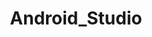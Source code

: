 ---
title           : "Android_Studio"
layout          : category
taxonomy        : "Android_Studio"
permalink       : /Android_Studio/
---